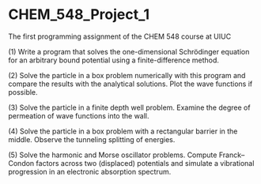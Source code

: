 # CHEM_548_Project_1
The first programming assignment of the CHEM 548 course at UIUC

(1) Write a program that solves the one-dimensional Schrödinger equation for an arbitrary bound potential using a finite-difference method.

(2) Solve the particle in a box problem numerically with this program and compare the results with the analytical solutions. Plot the wave functions if possible.

(3) Solve the particle in a finite depth well problem. Examine the degree of permeation of wave functions into the wall.

(4) Solve the particle in a box problem with a rectangular barrier in the middle. Observe the tunneling splitting of energies.

(5) Solve the harmonic and Morse oscillator problems. Compute Franck–Condon factors across two (displaced) potentials and simulate a vibrational progression in an electronic absorption spectrum.

 
